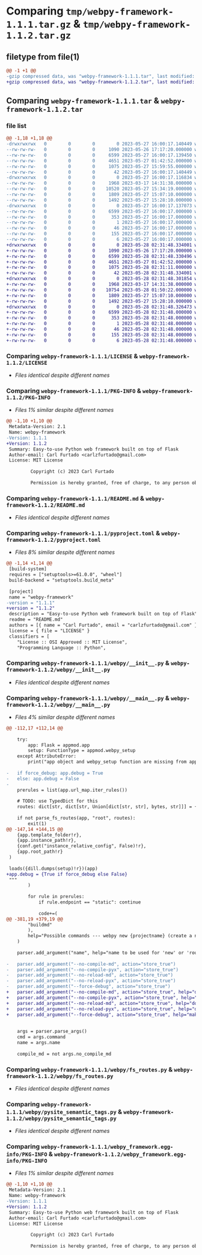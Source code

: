 # Comparing `tmp/webpy-framework-1.1.1.tar.gz` & `tmp/webpy-framework-1.1.2.tar.gz`

## filetype from file(1)

```diff
@@ -1 +1 @@
-gzip compressed data, was "webpy-framework-1.1.1.tar", last modified: Sat May 27 16:00:17 2023, max compression
+gzip compressed data, was "webpy-framework-1.1.2.tar", last modified: Sun May 28 02:31:48 2023, max compression
```

## Comparing `webpy-framework-1.1.1.tar` & `webpy-framework-1.1.2.tar`

### file list

```diff
@@ -1,18 +1,18 @@
-drwxrwxrwx   0        0        0        0 2023-05-27 16:00:17.140449 webpy-framework-1.1.1/
--rw-rw-rw-   0        0        0     1090 2023-05-26 17:17:20.000000 webpy-framework-1.1.1/LICENSE
--rw-rw-rw-   0        0        0     6599 2023-05-27 16:00:17.139450 webpy-framework-1.1.1/PKG-INFO
--rw-rw-rw-   0        0        0     4651 2023-05-27 01:42:52.000000 webpy-framework-1.1.1/README.md
--rw-rw-rw-   0        0        0     1075 2023-05-27 15:59:55.000000 webpy-framework-1.1.1/pyproject.toml
--rw-rw-rw-   0        0        0       42 2023-05-27 16:00:17.140449 webpy-framework-1.1.1/setup.cfg
-drwxrwxrwx   0        0        0        0 2023-05-27 16:00:17.116834 webpy-framework-1.1.1/webpy/
--rw-rw-rw-   0        0        0     1968 2023-03-17 14:31:38.000000 webpy-framework-1.1.1/webpy/__init__.py
--rw-rw-rw-   0        0        0    10520 2023-05-27 15:34:19.000000 webpy-framework-1.1.1/webpy/__main__.py
--rw-rw-rw-   0        0        0     1809 2023-05-27 15:07:10.000000 webpy-framework-1.1.1/webpy/fs_routes.py
--rw-rw-rw-   0        0        0     1492 2023-05-27 15:28:10.000000 webpy-framework-1.1.1/webpy/pysite_semantic_tags.py
-drwxrwxrwx   0        0        0        0 2023-05-27 16:00:17.137073 webpy-framework-1.1.1/webpy_framework.egg-info/
--rw-rw-rw-   0        0        0     6599 2023-05-27 16:00:17.000000 webpy-framework-1.1.1/webpy_framework.egg-info/PKG-INFO
--rw-rw-rw-   0        0        0      353 2023-05-27 16:00:17.000000 webpy-framework-1.1.1/webpy_framework.egg-info/SOURCES.txt
--rw-rw-rw-   0        0        0        1 2023-05-27 16:00:17.000000 webpy-framework-1.1.1/webpy_framework.egg-info/dependency_links.txt
--rw-rw-rw-   0        0        0       46 2023-05-27 16:00:17.000000 webpy-framework-1.1.1/webpy_framework.egg-info/entry_points.txt
--rw-rw-rw-   0        0        0      155 2023-05-27 16:00:17.000000 webpy-framework-1.1.1/webpy_framework.egg-info/requires.txt
--rw-rw-rw-   0        0        0        6 2023-05-27 16:00:17.000000 webpy-framework-1.1.1/webpy_framework.egg-info/top_level.txt
+drwxrwxrwx   0        0        0        0 2023-05-28 02:31:48.334001 webpy-framework-1.1.2/
+-rw-rw-rw-   0        0        0     1090 2023-05-26 17:17:20.000000 webpy-framework-1.1.2/LICENSE
+-rw-rw-rw-   0        0        0     6599 2023-05-28 02:31:48.330496 webpy-framework-1.1.2/PKG-INFO
+-rw-rw-rw-   0        0        0     4651 2023-05-27 01:42:52.000000 webpy-framework-1.1.2/README.md
+-rw-rw-rw-   0        0        0     1075 2023-05-28 02:31:11.000000 webpy-framework-1.1.2/pyproject.toml
+-rw-rw-rw-   0        0        0       42 2023-05-28 02:31:48.334001 webpy-framework-1.1.2/setup.cfg
+drwxrwxrwx   0        0        0        0 2023-05-28 02:31:48.301854 webpy-framework-1.1.2/webpy/
+-rw-rw-rw-   0        0        0     1968 2023-03-17 14:31:38.000000 webpy-framework-1.1.2/webpy/__init__.py
+-rw-rw-rw-   0        0        0    10754 2023-05-28 01:50:22.000000 webpy-framework-1.1.2/webpy/__main__.py
+-rw-rw-rw-   0        0        0     1809 2023-05-27 15:07:10.000000 webpy-framework-1.1.2/webpy/fs_routes.py
+-rw-rw-rw-   0        0        0     1492 2023-05-27 15:28:10.000000 webpy-framework-1.1.2/webpy/pysite_semantic_tags.py
+drwxrwxrwx   0        0        0        0 2023-05-28 02:31:48.326473 webpy-framework-1.1.2/webpy_framework.egg-info/
+-rw-rw-rw-   0        0        0     6599 2023-05-28 02:31:48.000000 webpy-framework-1.1.2/webpy_framework.egg-info/PKG-INFO
+-rw-rw-rw-   0        0        0      353 2023-05-28 02:31:48.000000 webpy-framework-1.1.2/webpy_framework.egg-info/SOURCES.txt
+-rw-rw-rw-   0        0        0        1 2023-05-28 02:31:48.000000 webpy-framework-1.1.2/webpy_framework.egg-info/dependency_links.txt
+-rw-rw-rw-   0        0        0       46 2023-05-28 02:31:48.000000 webpy-framework-1.1.2/webpy_framework.egg-info/entry_points.txt
+-rw-rw-rw-   0        0        0      155 2023-05-28 02:31:48.000000 webpy-framework-1.1.2/webpy_framework.egg-info/requires.txt
+-rw-rw-rw-   0        0        0        6 2023-05-28 02:31:48.000000 webpy-framework-1.1.2/webpy_framework.egg-info/top_level.txt
```

### Comparing `webpy-framework-1.1.1/LICENSE` & `webpy-framework-1.1.2/LICENSE`

 * *Files identical despite different names*

### Comparing `webpy-framework-1.1.1/PKG-INFO` & `webpy-framework-1.1.2/PKG-INFO`

 * *Files 1% similar despite different names*

```diff
@@ -1,10 +1,10 @@
 Metadata-Version: 2.1
 Name: webpy-framework
-Version: 1.1.1
+Version: 1.1.2
 Summary: Easy-to-use Python web framework built on top of Flask
 Author-email: Carl Furtado <carlzfurtado@gmail.com>
 License: MIT License
         
         Copyright (c) 2023 Carl Furtado
         
         Permission is hereby granted, free of charge, to any person obtaining a copy
```

### Comparing `webpy-framework-1.1.1/README.md` & `webpy-framework-1.1.2/README.md`

 * *Files identical despite different names*

### Comparing `webpy-framework-1.1.1/pyproject.toml` & `webpy-framework-1.1.2/pyproject.toml`

 * *Files 8% similar despite different names*

```diff
@@ -1,14 +1,14 @@
 [build-system]
 requires = ["setuptools>=61.0.0", "wheel"]
 build-backend = "setuptools.build_meta"
 
 [project]
 name = "webpy-framework"
-version = "1.1.1"
+version = "1.1.2"
 description = "Easy-to-use Python web framework built on top of Flask"
 readme = "README.md"
 authors = [{ name = "Carl Furtado", email = "carlzfurtado@gmail.com" }]
 license = { file = "LICENSE" }
 classifiers = [
 	"License :: OSI Approved :: MIT License",
 	"Programming Language :: Python",
```

### Comparing `webpy-framework-1.1.1/webpy/__init__.py` & `webpy-framework-1.1.2/webpy/__init__.py`

 * *Files identical despite different names*

### Comparing `webpy-framework-1.1.1/webpy/__main__.py` & `webpy-framework-1.1.2/webpy/__main__.py`

 * *Files 4% similar despite different names*

```diff
@@ -112,17 +112,14 @@
 	
 	try:
 		app: Flask = appmod.app
 		setup: FunctionType = appmod.webpy_setup
 	except AttributeError:
 		print("app object and webpy_setup function are missing from app.py!")
 
-	if force_debug: app.debug = True
-	else: app.debug = False
-
 	prerules = list(app.url_map.iter_rules())
 
 	# TODO: use TypedDict for this
 	routes: dict[str, dict[str, Union[dict[str, str], bytes, str]]] = {}
 
 	if not parse_fs_routes(app, "root", routes):
 		exit(1)
@@ -147,14 +144,15 @@
 	{app.template_folder!r},
 	{app.instance_path!r},
 	{conf.get("instance_relative_config", False)!r},
 	{app.root_path!r}
 )
 
 loads({dill.dumps(setup)!r})(app)
+app.debug = {True if force_debug else False}
 """
 		)
 
 		for rule in prerules:
 			if rule.endpoint == "static": continue
 			
 			code+=(
@@ -381,19 +379,19 @@
 		"buildmd"
 		),
 		help="Possible commands --- webpy new {projectname} (create a new project) --- webpy route {routename} (create a new route directory) --- webpy run (start the application) --- webpy build (compile root/ and app.py into build.py) --- webpy compile (like build but create build.pyc) --- webpy buildpyx (compile all .pyx to .py) --- webpy buildmd (compile all .md to .html)"
 	)
 
 	parser.add_argument("name", help="name to be used for 'new' or 'route' commands", default=None, nargs='?')
 
-	parser.add_argument("--no-compile-md", action="store_true")
-	parser.add_argument("--no-compile-pyx", action="store_true")
-	parser.add_argument("--no-reload-md", action="store_true")
-	parser.add_argument("--no-reload-pyx", action="store_true")
-	parser.add_argument("--force-debug", action="store_true")
+	parser.add_argument("--no-compile-md", action="store_true", help="do not compile Markdown to HTML")
+	parser.add_argument("--no-compile-pyx", action="store_true", help="do not compile PyX to Python")
+	parser.add_argument("--no-reload-md", action="store_true", help="do not check for modifications in Markdown files while running")
+	parser.add_argument("--no-reload-pyx", action="store_true", help="do not check for modifications in PyX files while running")
+	parser.add_argument("--force-debug", action="store_true", help="make sure debug mode is used")
 
 
 	args = parser.parse_args()
 	cmd = args.command
 	name = args.name
 
 	compile_md = not args.no_compile_md
```

### Comparing `webpy-framework-1.1.1/webpy/fs_routes.py` & `webpy-framework-1.1.2/webpy/fs_routes.py`

 * *Files identical despite different names*

### Comparing `webpy-framework-1.1.1/webpy/pysite_semantic_tags.py` & `webpy-framework-1.1.2/webpy/pysite_semantic_tags.py`

 * *Files identical despite different names*

### Comparing `webpy-framework-1.1.1/webpy_framework.egg-info/PKG-INFO` & `webpy-framework-1.1.2/webpy_framework.egg-info/PKG-INFO`

 * *Files 1% similar despite different names*

```diff
@@ -1,10 +1,10 @@
 Metadata-Version: 2.1
 Name: webpy-framework
-Version: 1.1.1
+Version: 1.1.2
 Summary: Easy-to-use Python web framework built on top of Flask
 Author-email: Carl Furtado <carlzfurtado@gmail.com>
 License: MIT License
         
         Copyright (c) 2023 Carl Furtado
         
         Permission is hereby granted, free of charge, to any person obtaining a copy
```

